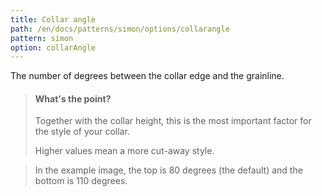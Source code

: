 ```yaml
---
title: Collar angle
path: /en/docs/patterns/simon/options/collarangle
pattern: simon
option: collarAngle
---
```


The number of degrees between the collar edge and the grainline.

> #### What's the point?
>
> Together with the collar height, this is the most important factor for the style of your collar.
>
> Higher values mean a more cut-away style.
 
> In the example image, the top is 80 degrees (the default) and the bottom is 110 degrees.
